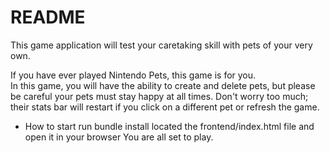 # README
This game application will test your caretaking skill with pets of your very own. 

If you have ever played Nintendo Pets, this game is for you.  
In this game, you will have the ability to create and delete pets,  but please be careful your pets must stay happy at all times. Don't worry too much; their stats bar will restart if you click on a different pet or refresh the game. 


* How to start 
run bundle install
located the frontend/index.html file and open it in your browser
You are all set to play.  




